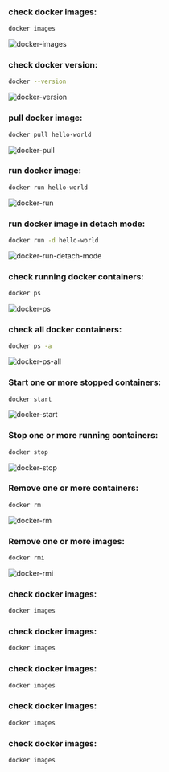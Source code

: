 ### check docker images:
```bash
docker images
```
![docker-images](https://user-images.githubusercontent.com/59412013/195279858-859b709d-f148-4a1b-8ccd-6ee57de4b912.png)



### check docker version:
```bash
docker --version
```
![docker-version](https://user-images.githubusercontent.com/59412013/195280527-d48bb71e-0cfe-42a6-b26c-fc7828ea467d.png)



### pull docker image:
```bash
docker pull hello-world
```
![docker-pull](https://user-images.githubusercontent.com/59412013/195281931-252d4556-c8a5-476f-81c8-4675ded03afe.png)



### run docker image:
```bash
docker run hello-world
```
![docker-run](https://user-images.githubusercontent.com/59412013/195281962-83a7fdff-ffd8-4af4-aedd-a3a868e8cd37.png)



### run docker image in detach mode:
```bash
docker run -d hello-world
```
![docker-run-detach-mode](https://user-images.githubusercontent.com/59412013/195282211-acbedee9-ec4f-42c4-8bde-047d741e00fb.png)



### check running docker containers:
```bash
docker ps
```
![docker-ps](https://user-images.githubusercontent.com/59412013/195282010-670b8426-2ae8-4e08-a685-c234fbfede3f.png)




### check all docker containers:
```bash
docker ps -a
```
![docker-ps-all](https://user-images.githubusercontent.com/59412013/195282054-5dfcc976-7767-436e-a568-1bda59515dba.png)



### Start one or more stopped containers:
```bash
docker start
```
![docker-start](https://user-images.githubusercontent.com/59412013/195284145-de06c948-9179-4fce-896f-7b821044eb0c.png)




### Stop one or more running containers:
```bash
docker stop
```
![docker-stop](https://user-images.githubusercontent.com/59412013/195284168-cf883c74-abd5-441e-b692-d1b5e6a8702e.png)



### Remove one or more containers:
```bash
docker rm
```
![docker-rm](https://user-images.githubusercontent.com/59412013/195284219-3d644172-a5cb-49ce-bdb0-96e5a69edd06.png)



### Remove one or more images:
```bash
docker rmi
```
![docker-rmi](https://user-images.githubusercontent.com/59412013/195284281-2e1681c0-656b-4548-b96a-caf33d9b556a.png)





### check docker images:
```bash
docker images
```



### check docker images:
```bash
docker images
```



### check docker images:
```bash
docker images
```



### check docker images:
```bash
docker images
```



### check docker images:
```bash
docker images
```
